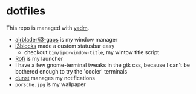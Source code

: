 # dotfiles
This repo is managed with [yadm](https://github.com/TheLocehiliosan/yadm).

* [airblader/i3-gaps](https://github.com/Airblader/i3/) is my window manager
* [i3blocks](https://github.com/vivien/i3blocks/) made a custom statusbar easy
  * checkout `bin/ipc-window-title`, my wintow title script
* [Rofi](https://github.com/DaveDavenport/rofi) is my launcher
* I have a few gnome-terminal tweaks in the gtk css, because I can't be bothered enough to try the 'cooler' terminals
* [dunst](https://github.com/knopwob/dunst) manages my notifications
* `porsche.jpg` is my wallpaper
